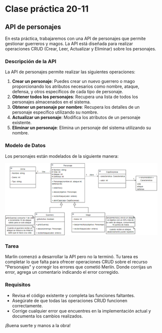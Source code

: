 # Clase práctica 20-11

## API de personajes

En esta práctica, trabajaremos con una API de personajes que permite gestionar guerreros y magos. La API está diseñada para realizar operaciones CRUD (Crear, Leer, Actualizar y Eliminar) sobre los personajes.

### Descripción de la API

La API de personajes permite realizar las siguientes operaciones:

1. **Crear un personaje**: Puedes crear un nuevo guerrero o mago proporcionando los atributos necesarios como nombre, ataque, defensa, y otros específicos de cada tipo de personaje.
2. **Obtener todos los personajes**: Recupera una lista de todos los personajes almacenados en el sistema.
3. **Obtener un personaje por nombre**: Recupera los detalles de un personaje específico utilizando su nombre.
4. **Actualizar un personaje**: Modifica los atributos de un personaje existente.
5. **Eliminar un personaje**: Elimina un personaje del sistema utilizando su nombre.

### Modelo de Datos

Los personajes están modelados de la siguiente manera:

![Diagrama de clases](img/diagrama-clases.png)

### Tarea

Marlín comenzó a desarrollar la API pero no la terminó. Tu tarea es completar lo que falta para ofrecer operaciones CRUD sobre el recurso "Personajes" y corregir los errores que cometió Merlín. Donde corrijas un error, agrega un comentario indicando el error corregido.

### Requisitos

- Revisa el código existente y completa las funciones faltantes.
- Asegúrate de que todas las operaciones CRUD funcionen correctamente.
- Corrige cualquier error que encuentres en la implementación actual y documenta los cambios realizados.

¡Buena suerte y manos a la obra!